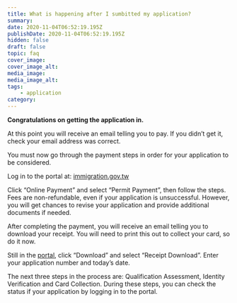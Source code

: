 ```yaml
---
title: What is happening after I sumbitted my application?
summary:
date: 2020-11-04T06:52:19.195Z
publishDate: 2020-11-04T06:52:19.195Z
hidden: false
draft: false
topic: faq
cover_image:
cover_image_alt:
media_image:
media_image_alt:
tags:
    - application
category:
---
```


**Congratulations on getting the application in.**

At this point you will receive an email telling you to pay. If you didn’t get it, check your email address was correct.

You must now go through the payment steps in order for your application to be considered.

Log in to the portal at: [immigration.gov.tw](https://coa.immigration.gov.tw/coa-frontend/four-in-one/entry/golden-card)

Click “Online Payment” and select “Permit Payment”, then follow the steps. Fees are non-refundable, even if your application is unsuccessful. However, you will get chances to revise your application and provide additional documents if needed.

After completing the payment, you will receive an email telling you to download your receipt. You will need to print this out to collect your card, so do it now.

Still in the [portal](https://coa.immigration.gov.tw/coa-frontend/four-in-one/entry/golden-card), click “Download” and select “Receipt Download”. Enter your application number and today’s date.

The next three steps in the process are: Qualification Assessment, Identity Verification and Card Collection. During these steps, you can check the status if your application by logging in to the portal.